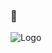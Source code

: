 ### 👋


![Logo]([https://dev-to-uploads.s3.amazonaws.com/uploads/articles/th5xamgrr6se0x5ro4g6.png](https://qph.cf2.quoracdn.net/main-qimg-b3b45a7fd0b41aa05f6075c7dbefb3ee)https://qph.cf2.quoracdn.net/main-qimg-b3b45a7fd0b41aa05f6075c7dbefb3ee)
